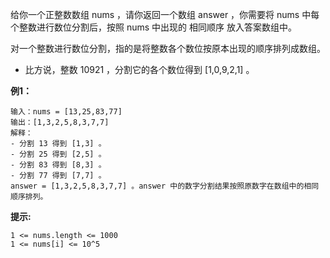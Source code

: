给你一个正整数数组 nums ，请你返回一个数组 answer ，你需要将 nums 中每个整数进行数位分割后，按照 nums 中出现的 相同顺序 放入答案数组中。

对一个整数进行数位分割，指的是将整数各个数位按原本出现的顺序排列成数组。

- 比方说，整数 10921 ，分割它的各个数位得到 [1,0,9,2,1] 。

**例1：**
```
输入：nums = [13,25,83,77]
输出：[1,3,2,5,8,3,7,7]
解释：
- 分割 13 得到 [1,3] 。
- 分割 25 得到 [2,5] 。
- 分割 83 得到 [8,3] 。
- 分割 77 得到 [7,7] 。
answer = [1,3,2,5,8,3,7,7] 。answer 中的数字分割结果按照原数字在数组中的相同顺序排列。
```


**提示:**
```
1 <= nums.length <= 1000
1 <= nums[i] <= 10^5
```

